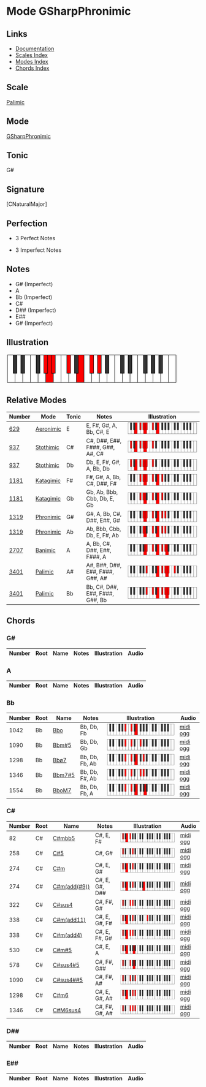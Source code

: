 # Mode GSharpPhronimic

## Links

- [Documentation](index.md)
- [Scales Index](Scales.md)
- [Modes Index](Modes.md)
- [Chords Index](Chords.md)

## Scale

[Palimic](ScalePalimic.md)

## Mode

[GSharpPhronimic](ModeGSharpPhronimic.md)

## Tonic

G#

## Signature

[CNaturalMajor]

## Perfection

 - 3 Perfect Notes

 - 3 Imperfect Notes

## Notes

- G# (Imperfect)
- A
- Bb (Imperfect)
- C#
- D## (Imperfect)
- E##
- G# (Imperfect)

## Illustration

![GSharpPhronimic](ModeGSharpPhronimic.png)

## Relative Modes

| Number | Mode | Tonic | Notes | Illustration |
|--------|------|-------|-------|--------------|
| [629](https://ianring.com/musictheory/scales/629) | [Aeronimic](ModeAeronimic.md) | E | E, F#, G#, A, Bb, C#, E | ![ENaturalAeronimic](ModeENaturalAeronimic.png) |
| [937](https://ianring.com/musictheory/scales/937) | [Stothimic](ModeStothimic.md) | C# | C#, D##, E##, F###, G##, A#, C# | ![CSharpStothimic](ModeCSharpStothimic.png) |
| [937](https://ianring.com/musictheory/scales/937) | [Stothimic](ModeStothimic.md) | Db | Db, E, F#, G#, A, Bb, Db | ![DFlatStothimic](ModeDFlatStothimic.png) |
| [1181](https://ianring.com/musictheory/scales/1181) | [Katagimic](ModeKatagimic.md) | F# | F#, G#, A, Bb, C#, D##, F# | ![FSharpKatagimic](ModeFSharpKatagimic.png) |
| [1181](https://ianring.com/musictheory/scales/1181) | [Katagimic](ModeKatagimic.md) | Gb | Gb, Ab, Bbb, Cbb, Db, E, Gb | ![GFlatKatagimic](ModeGFlatKatagimic.png) |
| [1319](https://ianring.com/musictheory/scales/1319) | [Phronimic](ModePhronimic.md) | G# | G#, A, Bb, C#, D##, E##, G# | ![GSharpPhronimic](ModeGSharpPhronimic.png) |
| [1319](https://ianring.com/musictheory/scales/1319) | [Phronimic](ModePhronimic.md) | Ab | Ab, Bbb, Cbb, Db, E, F#, Ab | ![AFlatPhronimic](ModeAFlatPhronimic.png) |
| [2707](https://ianring.com/musictheory/scales/2707) | [Banimic](ModeBanimic.md) | A | A, Bb, C#, D##, E##, F###, A | ![ANaturalBanimic](ModeANaturalBanimic.png) |
| [3401](https://ianring.com/musictheory/scales/3401) | [Palimic](ModePalimic.md) | A# | A#, B##, D##, E##, F###, G##, A# | ![ASharpPalimic](ModeASharpPalimic.png) |
| [3401](https://ianring.com/musictheory/scales/3401) | [Palimic](ModePalimic.md) | Bb | Bb, C#, D##, E##, F###, G##, Bb | ![BFlatPalimic](ModeBFlatPalimic.png) |

## Chords

### G#

| Number | Root | Name | Notes | Illustration | Audio |
|--------|------|------|-------|--------------|-------|

### A

| Number | Root | Name | Notes | Illustration | Audio |
|--------|------|------|-------|--------------|-------|

### Bb

| Number | Root | Name | Notes | Illustration | Audio |
|--------|------|------|-------|--------------|-------|
| 1042 | Bb | [Bbo](ChordBFlatDiminished.md) | Bb, Db, Fb | ![Bbo](ChordBFlatDiminishedRootPosition.png) | [midi](ChordBFlatDiminishedRootPosition.mid) [ogg](ChordBFlatDiminishedRootPosition.ogg) |
| 1090 | Bb | [Bbm#5](ChordBFlatMinorSharpFifth.md) | Bb, Db, Gb | ![Bbm#5](ChordBFlatMinorSharpFifthRootPosition.png) | [midi](ChordBFlatMinorSharpFifthRootPosition.mid) [ogg](ChordBFlatMinorSharpFifthRootPosition.ogg) |
| 1298 | Bb | [Bbø7](ChordBFlatHalfDiminishedSeventh.md) | Bb, Db, Fb, Ab | ![Bbø7](ChordBFlatHalfDiminishedSeventhRootPosition.png) | [midi](ChordBFlatHalfDiminishedSeventhRootPosition.mid) [ogg](ChordBFlatHalfDiminishedSeventhRootPosition.ogg) |
| 1346 | Bb | [Bbm7#5](ChordBFlatMinorSeventhSharpFifth.md) | Bb, Db, F#, Ab | ![Bbm7#5](ChordBFlatMinorSeventhSharpFifthRootPosition.png) | [midi](ChordBFlatMinorSeventhSharpFifthRootPosition.mid) [ogg](ChordBFlatMinorSeventhSharpFifthRootPosition.ogg) |
| 1554 | Bb | [BboM7](ChordBFlatDiminishedMajorSeventh.md) | Bb, Db, Fb, A | ![BboM7](ChordBFlatDiminishedMajorSeventhRootPosition.png) | [midi](ChordBFlatDiminishedMajorSeventhRootPosition.mid) [ogg](ChordBFlatDiminishedMajorSeventhRootPosition.ogg) |

### C#

| Number | Root | Name | Notes | Illustration | Audio |
|--------|------|------|-------|--------------|-------|
| 82 | C# | [C#mbb5](ChordCSharpMinorDoubleFlatFifth.md) | C#, E, F# | ![C#mbb5](ChordCSharpMinorDoubleFlatFifthRootPosition.png) | [midi](ChordCSharpMinorDoubleFlatFifthRootPosition.mid) [ogg](ChordCSharpMinorDoubleFlatFifthRootPosition.ogg) |
| 258 | C# | [C#5](ChordCSharpPowerChord.md) | C#, G# | ![C#5](ChordCSharpPowerChordRootPosition.png) | [midi](ChordCSharpPowerChordRootPosition.mid) [ogg](ChordCSharpPowerChordRootPosition.ogg) |
| 274 | C# | [C#m](ChordCSharpMinor.md) | C#, E, G# | ![C#m](ChordCSharpMinorRootPosition.png) | [midi](ChordCSharpMinorRootPosition.mid) [ogg](ChordCSharpMinorRootPosition.ogg) |
| 274 | C# | [C#m(add(#9))](ChordCSharpMinorAddSharpNinth.md) | C#, E, G#, D## | ![C#m(add(#9))](ChordCSharpMinorAddSharpNinthRootPosition.png) | [midi](ChordCSharpMinorAddSharpNinthRootPosition.mid) [ogg](ChordCSharpMinorAddSharpNinthRootPosition.ogg) |
| 322 | C# | [C#sus4](ChordCSharpSuspendedFourth.md) | C#, F#, G# | ![C#sus4](ChordCSharpSuspendedFourthRootPosition.png) | [midi](ChordCSharpSuspendedFourthRootPosition.mid) [ogg](ChordCSharpSuspendedFourthRootPosition.ogg) |
| 338 | C# | [C#m(add11)](ChordCSharpMinorAddEleventh.md) | C#, E, G#, F# | ![C#m(add11)](ChordCSharpMinorAddEleventhRootPosition.png) | [midi](ChordCSharpMinorAddEleventhRootPosition.mid) [ogg](ChordCSharpMinorAddEleventhRootPosition.ogg) |
| 338 | C# | [C#m(add4)](ChordCSharpMinorAddFourth.md) | C#, E, F#, G# | ![C#m(add4)](ChordCSharpMinorAddFourthRootPosition.png) | [midi](ChordCSharpMinorAddFourthRootPosition.mid) [ogg](ChordCSharpMinorAddFourthRootPosition.ogg) |
| 530 | C# | [C#m#5](ChordCSharpMinorSharpFifth.md) | C#, E, A | ![C#m#5](ChordCSharpMinorSharpFifthRootPosition.png) | [midi](ChordCSharpMinorSharpFifthRootPosition.mid) [ogg](ChordCSharpMinorSharpFifthRootPosition.ogg) |
| 578 | C# | [C#sus4#5](ChordCSharpSuspendedFourthSharpFifth.md) | C#, F#, G## | ![C#sus4#5](ChordCSharpSuspendedFourthSharpFifthRootPosition.png) | [midi](ChordCSharpSuspendedFourthSharpFifthRootPosition.mid) [ogg](ChordCSharpSuspendedFourthSharpFifthRootPosition.ogg) |
| 1090 | C# | [C#sus4##5](ChordCSharpSuspendedFourthDoubleSharpFifth.md) | C#, F#, A# | ![C#sus4##5](ChordCSharpSuspendedFourthDoubleSharpFifthRootPosition.png) | [midi](ChordCSharpSuspendedFourthDoubleSharpFifthRootPosition.mid) [ogg](ChordCSharpSuspendedFourthDoubleSharpFifthRootPosition.ogg) |
| 1298 | C# | [C#m6](ChordCSharpMinorSixth.md) | C#, E, G#, A# | ![C#m6](ChordCSharpMinorSixthRootPosition.png) | [midi](ChordCSharpMinorSixthRootPosition.mid) [ogg](ChordCSharpMinorSixthRootPosition.ogg) |
| 1346 | C# | [C#M6sus4](ChordCSharpMajorSixthSuspendedFourth.md) | C#, F#, G#, A# | ![C#M6sus4](ChordCSharpMajorSixthSuspendedFourthRootPosition.png) | [midi](ChordCSharpMajorSixthSuspendedFourthRootPosition.mid) [ogg](ChordCSharpMajorSixthSuspendedFourthRootPosition.ogg) |

### D##

| Number | Root | Name | Notes | Illustration | Audio |
|--------|------|------|-------|--------------|-------|

### E##

| Number | Root | Name | Notes | Illustration | Audio |
|--------|------|------|-------|--------------|-------|

